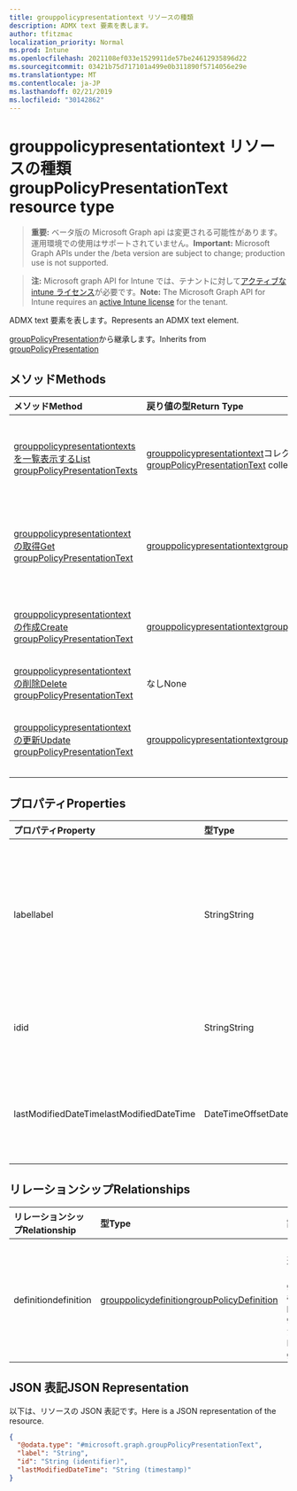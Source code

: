 ```yaml
---
title: grouppolicypresentationtext リソースの種類
description: ADMX text 要素を表します。
author: tfitzmac
localization_priority: Normal
ms.prod: Intune
ms.openlocfilehash: 2021108ef033e1529911de57be24612935896d22
ms.sourcegitcommit: 03421b75d717101a499e0b311890f5714056e29e
ms.translationtype: MT
ms.contentlocale: ja-JP
ms.lasthandoff: 02/21/2019
ms.locfileid: "30142862"
---
```

# <a name="grouppolicypresentationtext-resource-type"></a><span data-ttu-id="408ed-103">grouppolicypresentationtext リソースの種類</span><span class="sxs-lookup"><span data-stu-id="408ed-103">groupPolicyPresentationText resource type</span></span>

> <span data-ttu-id="408ed-104">**重要:** ベータ版の Microsoft Graph api は変更される可能性があります。運用環境での使用はサポートされていません。</span><span class="sxs-lookup"><span data-stu-id="408ed-104">**Important:** Microsoft Graph APIs under the /beta version are subject to change; production use is not supported.</span></span>

> <span data-ttu-id="408ed-105">**注:** Microsoft graph API for Intune では、テナントに対して[アクティブな intune ライセンス](https://go.microsoft.com/fwlink/?linkid=839381)が必要です。</span><span class="sxs-lookup"><span data-stu-id="408ed-105">**Note:** The Microsoft Graph API for Intune requires an [active Intune license](https://go.microsoft.com/fwlink/?linkid=839381) for the tenant.</span></span>

<span data-ttu-id="408ed-106">ADMX text 要素を表します。</span><span class="sxs-lookup"><span data-stu-id="408ed-106">Represents an ADMX text element.</span></span>


<span data-ttu-id="408ed-107">[groupPolicyPresentation](../resources/intune-grouppolicy-grouppolicypresentation.md)から継承します。</span><span class="sxs-lookup"><span data-stu-id="408ed-107">Inherits from [groupPolicyPresentation](../resources/intune-grouppolicy-grouppolicypresentation.md)</span></span>

## <a name="methods"></a><span data-ttu-id="408ed-108">メソッド</span><span class="sxs-lookup"><span data-stu-id="408ed-108">Methods</span></span>
|<span data-ttu-id="408ed-109">メソッド</span><span class="sxs-lookup"><span data-stu-id="408ed-109">Method</span></span>|<span data-ttu-id="408ed-110">戻り値の型</span><span class="sxs-lookup"><span data-stu-id="408ed-110">Return Type</span></span>|<span data-ttu-id="408ed-111">説明</span><span class="sxs-lookup"><span data-stu-id="408ed-111">Description</span></span>|
|:---|:---|:---|
|[<span data-ttu-id="408ed-112">grouppolicypresentationtexts を一覧表示する</span><span class="sxs-lookup"><span data-stu-id="408ed-112">List groupPolicyPresentationTexts</span></span>](../api/intune-grouppolicy-grouppolicypresentationtext-list.md)|<span data-ttu-id="408ed-113">[grouppolicypresentationtext](../resources/intune-grouppolicy-grouppolicypresentationtext.md)コレクション</span><span class="sxs-lookup"><span data-stu-id="408ed-113">[groupPolicyPresentationText](../resources/intune-grouppolicy-grouppolicypresentationtext.md) collection</span></span>|<span data-ttu-id="408ed-114">[grouppolicypresentationtext](../resources/intune-grouppolicy-grouppolicypresentationtext.md)オブジェクトのプロパティとリレーションシップをリストします。</span><span class="sxs-lookup"><span data-stu-id="408ed-114">List properties and relationships of the [groupPolicyPresentationText](../resources/intune-grouppolicy-grouppolicypresentationtext.md) objects.</span></span>|
|[<span data-ttu-id="408ed-115">grouppolicypresentationtext の取得</span><span class="sxs-lookup"><span data-stu-id="408ed-115">Get groupPolicyPresentationText</span></span>](../api/intune-grouppolicy-grouppolicypresentationtext-get.md)|[<span data-ttu-id="408ed-116">grouppolicypresentationtext</span><span class="sxs-lookup"><span data-stu-id="408ed-116">groupPolicyPresentationText</span></span>](../resources/intune-grouppolicy-grouppolicypresentationtext.md)|<span data-ttu-id="408ed-117">[grouppolicypresentationtext](../resources/intune-grouppolicy-grouppolicypresentationtext.md)オブジェクトのプロパティとリレーションシップを読み取ります。</span><span class="sxs-lookup"><span data-stu-id="408ed-117">Read properties and relationships of the [groupPolicyPresentationText](../resources/intune-grouppolicy-grouppolicypresentationtext.md) object.</span></span>|
|[<span data-ttu-id="408ed-118">grouppolicypresentationtext の作成</span><span class="sxs-lookup"><span data-stu-id="408ed-118">Create groupPolicyPresentationText</span></span>](../api/intune-grouppolicy-grouppolicypresentationtext-create.md)|[<span data-ttu-id="408ed-119">grouppolicypresentationtext</span><span class="sxs-lookup"><span data-stu-id="408ed-119">groupPolicyPresentationText</span></span>](../resources/intune-grouppolicy-grouppolicypresentationtext.md)|<span data-ttu-id="408ed-120">新しい[grouppolicypresentationtext](../resources/intune-grouppolicy-grouppolicypresentationtext.md)オブジェクトを作成します。</span><span class="sxs-lookup"><span data-stu-id="408ed-120">Create a new [groupPolicyPresentationText](../resources/intune-grouppolicy-grouppolicypresentationtext.md) object.</span></span>|
|[<span data-ttu-id="408ed-121">grouppolicypresentationtext の削除</span><span class="sxs-lookup"><span data-stu-id="408ed-121">Delete groupPolicyPresentationText</span></span>](../api/intune-grouppolicy-grouppolicypresentationtext-delete.md)|<span data-ttu-id="408ed-122">なし</span><span class="sxs-lookup"><span data-stu-id="408ed-122">None</span></span>|<span data-ttu-id="408ed-123">[grouppolicypresentationtext](../resources/intune-grouppolicy-grouppolicypresentationtext.md)を削除します。</span><span class="sxs-lookup"><span data-stu-id="408ed-123">Deletes a [groupPolicyPresentationText](../resources/intune-grouppolicy-grouppolicypresentationtext.md).</span></span>|
|[<span data-ttu-id="408ed-124">grouppolicypresentationtext の更新</span><span class="sxs-lookup"><span data-stu-id="408ed-124">Update groupPolicyPresentationText</span></span>](../api/intune-grouppolicy-grouppolicypresentationtext-update.md)|[<span data-ttu-id="408ed-125">grouppolicypresentationtext</span><span class="sxs-lookup"><span data-stu-id="408ed-125">groupPolicyPresentationText</span></span>](../resources/intune-grouppolicy-grouppolicypresentationtext.md)|<span data-ttu-id="408ed-126">[grouppolicypresentationtext](../resources/intune-grouppolicy-grouppolicypresentationtext.md)オブジェクトのプロパティを更新します。</span><span class="sxs-lookup"><span data-stu-id="408ed-126">Update the properties of a [groupPolicyPresentationText](../resources/intune-grouppolicy-grouppolicypresentationtext.md) object.</span></span>|

## <a name="properties"></a><span data-ttu-id="408ed-127">プロパティ</span><span class="sxs-lookup"><span data-stu-id="408ed-127">Properties</span></span>
|<span data-ttu-id="408ed-128">プロパティ</span><span class="sxs-lookup"><span data-stu-id="408ed-128">Property</span></span>|<span data-ttu-id="408ed-129">型</span><span class="sxs-lookup"><span data-stu-id="408ed-129">Type</span></span>|<span data-ttu-id="408ed-130">説明</span><span class="sxs-lookup"><span data-stu-id="408ed-130">Description</span></span>|
|:---|:---|:---|
|<span data-ttu-id="408ed-131">label</span><span class="sxs-lookup"><span data-stu-id="408ed-131">label</span></span>|<span data-ttu-id="408ed-132">String</span><span class="sxs-lookup"><span data-stu-id="408ed-132">String</span></span>|<span data-ttu-id="408ed-133">任意のプレゼンテーションエンティティのローカライズされたテキストラベル。</span><span class="sxs-lookup"><span data-stu-id="408ed-133">Localized text label for any presentation entity.</span></span> <span data-ttu-id="408ed-134">既定値は empty です。</span><span class="sxs-lookup"><span data-stu-id="408ed-134">The default value is empty.</span></span> <span data-ttu-id="408ed-135">[groupPolicyPresentation](../resources/intune-grouppolicy-grouppolicypresentation.md)から継承します。</span><span class="sxs-lookup"><span data-stu-id="408ed-135">Inherited from [groupPolicyPresentation](../resources/intune-grouppolicy-grouppolicypresentation.md)</span></span>|
|<span data-ttu-id="408ed-136">id</span><span class="sxs-lookup"><span data-stu-id="408ed-136">id</span></span>|<span data-ttu-id="408ed-137">String</span><span class="sxs-lookup"><span data-stu-id="408ed-137">String</span></span>|<span data-ttu-id="408ed-138">エンティティのキー。</span><span class="sxs-lookup"><span data-stu-id="408ed-138">Key of the entity.</span></span> <span data-ttu-id="408ed-139">[groupPolicyPresentation](../resources/intune-grouppolicy-grouppolicypresentation.md)から継承します。</span><span class="sxs-lookup"><span data-stu-id="408ed-139">Inherited from [groupPolicyPresentation](../resources/intune-grouppolicy-grouppolicypresentation.md)</span></span>|
|<span data-ttu-id="408ed-140">lastModifiedDateTime</span><span class="sxs-lookup"><span data-stu-id="408ed-140">lastModifiedDateTime</span></span>|<span data-ttu-id="408ed-141">DateTimeOffset</span><span class="sxs-lookup"><span data-stu-id="408ed-141">DateTimeOffset</span></span>|<span data-ttu-id="408ed-142">エンティティが最後に変更された日付と時刻。</span><span class="sxs-lookup"><span data-stu-id="408ed-142">The date and time the entity was last modified.</span></span> <span data-ttu-id="408ed-143">[groupPolicyPresentation](../resources/intune-grouppolicy-grouppolicypresentation.md)から継承します。</span><span class="sxs-lookup"><span data-stu-id="408ed-143">Inherited from [groupPolicyPresentation](../resources/intune-grouppolicy-grouppolicypresentation.md)</span></span>|

## <a name="relationships"></a><span data-ttu-id="408ed-144">リレーションシップ</span><span class="sxs-lookup"><span data-stu-id="408ed-144">Relationships</span></span>
|<span data-ttu-id="408ed-145">リレーションシップ</span><span class="sxs-lookup"><span data-stu-id="408ed-145">Relationship</span></span>|<span data-ttu-id="408ed-146">型</span><span class="sxs-lookup"><span data-stu-id="408ed-146">Type</span></span>|<span data-ttu-id="408ed-147">説明</span><span class="sxs-lookup"><span data-stu-id="408ed-147">Description</span></span>|
|:---|:---|:---|
|<span data-ttu-id="408ed-148">definition</span><span class="sxs-lookup"><span data-stu-id="408ed-148">definition</span></span>|[<span data-ttu-id="408ed-149">grouppolicydefinition</span><span class="sxs-lookup"><span data-stu-id="408ed-149">groupPolicyDefinition</span></span>](../resources/intune-grouppolicy-grouppolicydefinition.md)|<span data-ttu-id="408ed-150">プレゼンテーションに関連付けられたグループポリシーの定義。</span><span class="sxs-lookup"><span data-stu-id="408ed-150">The group policy definition associated with the presentation.</span></span> <span data-ttu-id="408ed-151">[groupPolicyPresentation](../resources/intune-grouppolicy-grouppolicypresentation.md)から継承します。</span><span class="sxs-lookup"><span data-stu-id="408ed-151">Inherited from [groupPolicyPresentation](../resources/intune-grouppolicy-grouppolicypresentation.md)</span></span>|

## <a name="json-representation"></a><span data-ttu-id="408ed-152">JSON 表記</span><span class="sxs-lookup"><span data-stu-id="408ed-152">JSON Representation</span></span>
<span data-ttu-id="408ed-153">以下は、リソースの JSON 表記です。</span><span class="sxs-lookup"><span data-stu-id="408ed-153">Here is a JSON representation of the resource.</span></span>
<!-- {
  "blockType": "resource",
  "keyProperty": "id",
  "@odata.type": "microsoft.graph.groupPolicyPresentationText"
}
-->
``` json
{
  "@odata.type": "#microsoft.graph.groupPolicyPresentationText",
  "label": "String",
  "id": "String (identifier)",
  "lastModifiedDateTime": "String (timestamp)"
}
```




